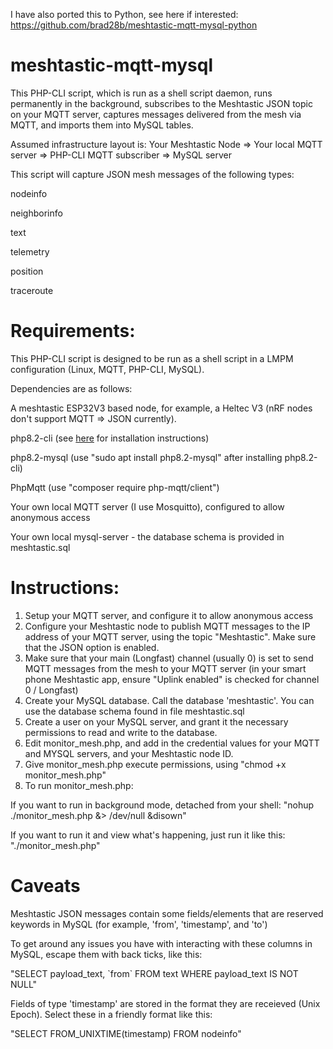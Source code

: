 I have also ported this to Python, see here if interested: https://github.com/brad28b/meshtastic-mqtt-mysql-python

# meshtastic-mqtt-mysql

This PHP-CLI script, which is run as a shell script daemon, runs permanently in the background, subscribes to the Meshtastic JSON topic on your MQTT server, captures messages delivered from the mesh via MQTT, and imports them into MySQL tables.

Assumed infrastructure layout is: Your Meshtastic Node => Your local MQTT server => PHP-CLI MQTT subscriber => MySQL server

This script will capture JSON mesh messages of the following types:

nodeinfo

neighborinfo

text

telemetry

position

traceroute

# Requirements:
This PHP-CLI script is designed to be run as a shell script in a LMPM configuration (Linux, MQTT, PHP-CLI, MySQL).

Dependencies are as follows:

A meshtastic ESP32V3 based node, for example, a Heltec V3 (nRF nodes don't support MQTT => JSON currently).

php8.2-cli (see <a href='https://php.watch/articles/install-php82-ubuntu-debian'>here</a> for installation instructions) 

php8.2-mysql (use "sudo apt install php8.2-mysql" after installing php8.2-cli)

PhpMqtt (use "composer require php-mqtt/client")

Your own local MQTT server (I use Mosquitto), configured to allow anonymous access

Your own local mysql-server - the database schema is provided in meshtastic.sql

# Instructions:
1) Setup your MQTT server, and configure it to allow anonymous access
2) Configure your Meshtastic node to publish MQTT messages to the IP address of your MQTT server, using the topic "Meshtastic". Make sure that the JSON option is enabled.
3) Make sure that your main (Longfast) channel (usually 0) is set to send MQTT messages from the mesh to your MQTT server (in your smart phone Meshtastic app, ensure "Uplink enabled" is checked for channel 0 / Longfast)
4) Create your MySQL database. Call the database 'meshtastic'. You can use the database schema found in file meshtastic.sql
5) Create a user on your MySQL server, and grant it the necessary permissions to read and write to the database.
6) Edit monitor_mesh.php, and add in the credential values for your MQTT and MYSQL servers, and your Meshtastic node ID.
7) Give monitor_mesh.php execute permissions, using "chmod +x monitor_mesh.php"
8) To run monitor_mesh.php:

If you want to run in background mode, detached from your shell: "nohup ./monitor_mesh.php &> /dev/null &disown"

If you want to run it and view what's happening, just run it like this: "./monitor_mesh.php"

# Caveats
Meshtastic JSON messages contain some fields/elements that are reserved keywords in MySQL (for example, 'from', 'timestamp', and 'to')

To get around any issues you have with interacting with these columns in MySQL, escape them with back ticks, like this:

"SELECT payload_text, \`from\` FROM text WHERE payload_text IS NOT NULL"

Fields of type 'timestamp' are stored in the format they are receieved (Unix Epoch). Select these in a friendly format like this:

"SELECT FROM_UNIXTIME(timestamp) FROM nodeinfo"
